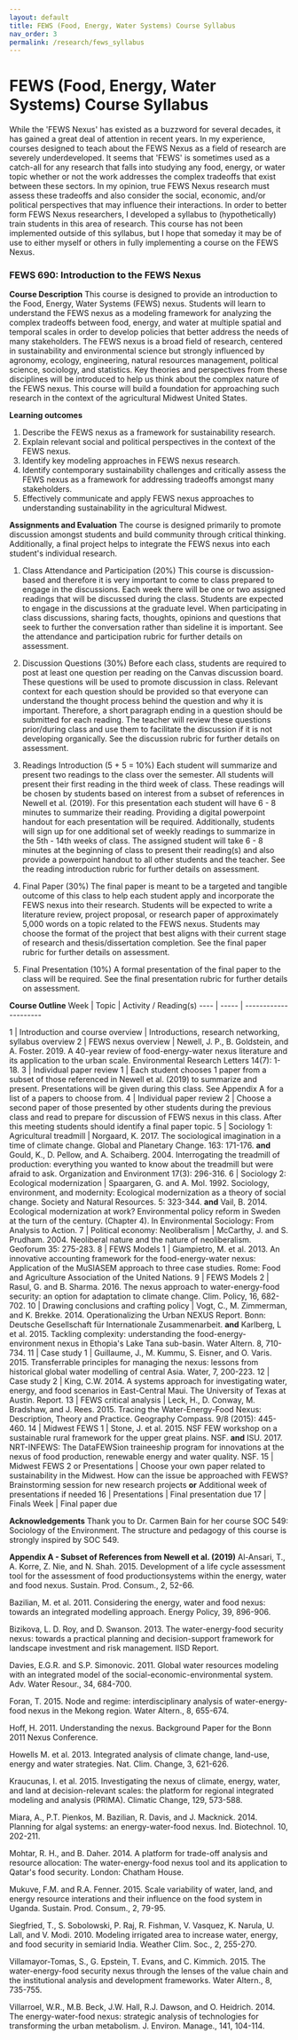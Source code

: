 ```yaml
---
layout: default
title: FEWS (Food, Energy, Water Systems) Course Syllabus
nav_order: 3
permalink: /research/fews_syllabus
---
```


FEWS (Food, Energy, Water Systems) Course Syllabus
==========

While the 'FEWS Nexus' has existed as a buzzword for several decades, it has gained a great deal of attention in recent years. In my experience, courses designed to teach about the FEWS Nexus as a field of research are severely underdeveloped. It seems that 'FEWS' is sometimes used as a catch-all for any research that falls into studying any food, energy, or water topic whether or not the work addresses the complex tradeoffs that exist between these sectors. In my opinion, true FEWS Nexus research must assess these tradeoffs and also consider the social, economic, and/or political perspectives that may influence their interactions. In order to better form FEWS Nexus researchers, I developed a syllabus to (hypothetically) train students in this area of research. This course has not been implemented outside of this syllabus, but I hope that someday it may be of use to either myself or others in fully implementing a course on the FEWS Nexus.

### FEWS 690: Introduction to the FEWS Nexus

**Course Description**
This course is designed to provide an introduction to the Food, Energy, Water Systems (FEWS) nexus. Students will learn to understand the FEWS nexus as a modeling framework for analyzing the complex tradeoffs between food, energy, and water at multiple spatial and temporal scales in order to develop policies that better address the needs of many stakeholders. The FEWS nexus is a broad field of research, centered in sustainability and environmental science but strongly influenced by agronomy, ecology, engineering, natural resources management, political science, sociology, and statistics. Key theories and perspectives from these disciplines will be introduced to help us think about the complex nature of the FEWS nexus. This course will build a foundation for approaching such research in the context of the agricultural Midwest United States.

**Learning outcomes**
1. Describe the FEWS nexus as a framework for sustainability research.
2. Explain relevant social and political perspectives in the context of the FEWS nexus.
3. Identify key modeling approaches in FEWS nexus research.
4. Identify contemporary sustainability challenges and critically assess the FEWS nexus as a framework for addressing tradeoffs amongst many stakeholders.
5. Effectively communicate and apply FEWS nexus approaches to understanding sustainability in the agricultural Midwest.

**Assignments and Evaluation**
The course is designed primarily to promote discussion amongst students and build community through critical thinking. Additionally, a final project helps to integrate the FEWS nexus into each student's individual research.

1. Class Attendance and Participation (20%)
This course is discussion-based and therefore it is very important to come to class prepared to engage in the discussions. Each week there will be one or two assigned readings that will be discussed during the class. Students are expected to engage in the discussions at the graduate level. When participating in class discussions, sharing facts, thoughts, opinions and questions that seek to further the conversation rather than sideline it is important. See the attendance and participation rubric for further details on assessment.

2. Discussion Questions (30%)
Before each class, students are required to post at least one question per reading on the Canvas discussion board. These questions will be used to promote discussion in class. Relevant context for each question should be provided so that everyone can understand the thought process behind the question and why it is important. Therefore, a short paragraph ending in a question should be submitted for each reading. The teacher will review these questions prior/during class and use them to facilitate the discussion if it is not developing organically. See the discussion rubric for further details on assessment.

3. Readings Introduction (5 + 5 = 10%)
Each student will summarize and present two readings to the class over the semester. All students will present their first reading in the third week of class. These readings will be chosen by students based on interest from a subset of references in Newell et al. (2019). For this presentation each student will have 6 - 8 minutes to summarize their reading. Providing a digital powerpoint handout for each presentation will be required. Additionally, students will sign up for one additional set of weekly readings to summarize in the 5th - 14th weeks of class. The assigned student will take 6 - 8 minutes at the beginning of class to present their reading(s) and also provide a powerpoint handout to all other students and the teacher. See the reading introduction rubric for further details on assessment.

4. Final Paper (30%)
The final paper is meant to be a targeted and tangible outcome of this class to help each student apply and incorporate the FEWS nexus into their research. Students will be expected to write a literature review, project proposal, or research paper of approximately 5,000 words on a topic related to the FEWS nexus. Students may choose the format of the project that best aligns with their current stage of research and thesis/dissertation completion. See the final paper rubric for further details on assessment.

5. Final Presentation (10%)
A formal presentation of the final paper to the class will be required. See the final presentation rubric for further details on assessment.

**Course Outline** 
Week | Topic | Activity / Reading(s)
---- | ----- | ---------------------

1 | Introduction and course overview | Introductions, research networking, syllabus overview
2 | FEWS nexus overview | Newell, J. P., B. Goldstein, and A. Foster. 2019. A 40-year review of food-energy-water nexus literature and its application to the urban scale. Environmental Research Letters 14(7): 1-18.
3 | Individual paper review 1 | Each student chooses 1 paper from a subset of those referenced in Newell et al. (2019) to summarize and present. Presentations will be given during this class. See Appendix A for a list of a papers to choose from.
4 | Individual paper review 2 | Choose a second paper of those presented by other students during the previous class and read to prepare for discussion of FEWS nexus in this class. After this meeting students should identify a final paper topic.
5 | Sociology 1: Agricultural treadmill | Norgaard, K. 2017. The sociological imagination in a time of climate change. Global and Planetary Change. 163: 171-176. **and** Gould, K., D. Pellow, and A. Schaiberg. 2004. Interrogating the treadmill of production: everything you wanted to know about the treadmill but were afraid to ask. Organization and Environment 17(3): 296-316.
6 | Sociology 2: Ecological modernization | Spaargaren, G. and A. Mol. 1992. Sociology, environment, and modernity: Ecological modernization as a theory of social change. Society and Natural Resources. 5: 323-344. **and** Vail, B. 2014. Ecological modernization at work? Environmental policy reform in Sweden at the turn of the century. (Chapter 4). In Environmental Sociology: From Analysis to Action.
7 | Political economy: Neoliberalism | McCarthy, J. and S. Prudham. 2004. Neoliberal nature and the nature of neoliberalism. Geoforum 35: 275-283.
8 | FEWS Models 1 | Giampietro, M. et al. 2013. An innovative accounting framework for the food-energy-water nexus: Application of the MuSIASEM approach to three case studies. Rome: Food and Agriculture Association of the United Nations.
9 | FEWS Models 2 | Rasul, G. and B. Sharma. 2016. The nexus approach to water-energy-food security: an option for adaptation to climate change. Clim. Policy, 16, 682-702.
10 | Drawing conclusions and crafting policy | Vogt, C., M. Zimmerman, and K. Brekke. 2014. Operationalizing the Urban NEXUS Report. Bonn: Deutsche Gesellschaft für Internationale Zusammenarbeit. **and** Karlberg, L et al. 2015. Tackling complexity: understanding the food-energy-environment nexus in Ethopia's Lake Tana sub-basin. Water Altern. 8, 710-734.
11 | Case study 1 | Guillaume, J., M. Kummu, S. Eisner, and O. Varis. 2015. Transferrable principles for managing the nexus: lessons from historical global water modelling of central Asia. Water, 7, 200-223.
12 | Case study 2 | King, C.W. 2014. A systems approach for investigating water, energy, and food scenarios in East-Central Maui. The University of Texas at Austin. Report.
13 | FEWS critical analysis | Leck, H., D. Conway, M. Bradshaw, and J. Rees. 2015. Tracing the Water-Energy-Food Nexus: Description, Theory and Practice. Geography Compass. 9/8 (2015): 445-460.
14 | Midwest FEWS 1 | Stone, J. et al. 2015. NSF FEW workshop on a sustainable rural framework for the upper great plains. NSF. **and** ISU. 2017. NRT-INFEWS: The DataFEWSion traineeship program for innovations at the nexus of food production, renewable energy and water quality. NSF.
15 | Midwest FEWS 2 or Presentations | Choose your own paper related to sustainability in the Midwest. How can the issue be approached with FEWS? Brainstorming session for new research projects **or** Additional week of presentations if needed
16 | Presentations | Final presentation due
17 | Finals Week | Final paper due

**Acknowledgements**
Thank you to Dr. Carmen Bain for her course SOC 549: Sociology of the Environment. The structure and pedagogy of this course is strongly inspired by SOC 549.

**Appendix A - Subset of References from Newell et al. (2019)**
Al-Ansari, T., A. Korre, Z. Nie, and N. Shah. 2015. Development of a life cycle assessment tool for the assessment of food productionsystems within the energy, water and food nexus. Sustain. Prod. Consum., 2, 52-66.

Bazilian, M. et al. 2011. Considering the energy, water and food nexus: towards an integrated modelling approach. Energy Policy, 39, 896-906.

Bizikova, L. D. Roy, and D. Swanson. 2013. The water-energy-food security nexus: towards a practical planning and decision-support framework for landscape investment and risk management. IISD Report.

Davies, E.G.R. and S.P. Simonovic. 2011. Global water resources modeling with an integrated model of the social-economic-environmental system. Adv. Water Resour., 34, 684-700.

Foran, T. 2015. Node and regime: interdisciplinary analysis of water-energy-food nexus in the Mekong region. Water Altern., 8, 655-674.

Hoff, H. 2011. Understanding the nexus. Background Paper for the Bonn 2011 Nexus Conference.

Howells M. et al. 2013. Integrated analysis of climate change, land-use, energy and water strategies. Nat. Clim. Change, 3, 621-626.

Kraucunas, I. et al. 2015. Investigating the nexus of climate, energy, water, and land at decision-relevant scales: the platform for regional integrated modeling and analysis (PRIMA). Climatic Change, 129, 573-588.

Miara, A., P.T. Pienkos, M. Bazilian, R. Davis, and J. Macknick. 2014. Planning for algal systems: an energy-water-food nexus. Ind. Biotechnol. 10, 202-211.

Mohtar, R. H., and B. Daher. 2014. A platform for trade-off analysis and resource allocation: The water-energy-food nexus tool and its application to Qatar's food security. London: Chatham House.

Mukuve, F.M. and R.A. Fenner. 2015. Scale variability of water, land, and energy resource interations and their influence on the food system in Uganda. Sustain. Prod. Consum., 2, 79-95.

Siegfried, T., S. Sobolowski, P. Raj, R. Fishman, V. Vasquez, K. Narula, U. Lall, and V. Modi. 2010. Modeling irrigated area to increase water, energy, and food security in semiarid India. Weather Clim. Soc., 2, 255-270.

Villamayor-Tomas, S., G. Epstein, T. Evans, and C. Kimmich. 2015. The water-energy-food security nexus through the lenses of the value chain and the institutional analysis and development frameworks. Water Altern., 8, 735-755.

Villarroel, W.R., M.B. Beck, J.W. Hall, R.J. Dawson, and O. Heidrich. 2014. The energy-water-food nexus: strategic analysis of technologies for transforming the urban metabolism. J. Environ. Manage., 141, 104-114.
